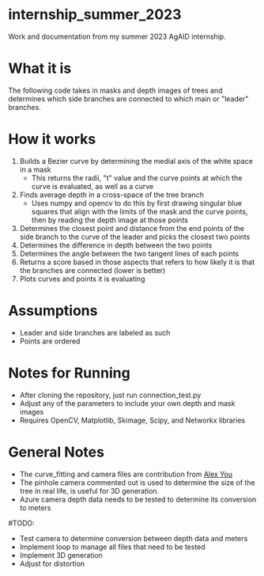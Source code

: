 # internship_summer_2023
Work and documentation from my summer 2023 AgAID internship.

# What it is
The following code takes in masks and depth images of trees and determines which side branches are connected to which main or "leader" branches.

# How it works
1. Builds a Bezier curve by determining the medial axis of the white space in a mask
   - This returns the radii, "t" value and the curve points at which the curve is evaluated, as well as a curve
2. Finds average depth in a cross-space of the tree branch
   - Uses numpy and opencv to do this by first drawing singular blue squares that align with the limits of the mask and the curve points, then by reading the depth image at those points
3. Determines the closest point and distance from the end points of the side branch to the curve of the leader and picks the closest two points
4. Determines the difference in depth between the two points
5. Determines the angle between the two tangent lines of each points
6. Returns a score based in those aspects that refers to how likely it is that the branches are connected (lower is better)
7. Plots curves and points it is evaluating
    
# Assumptions
- Leader and side branches are labeled as such
- Points are ordered
  
# Notes for Running
- After cloning the repository, just run connection_test.py
- Adjust any of the parameters to include your own depth and mask images
- Requires OpenCV, Matplotlib, Skimage, Scipy, and Networkx libraries

# General Notes
- The curve_fitting and camera files are contribution from [Alex You](https://github.com/osu-youa)
- The pinhole camera commented out is used to determine the size of the tree in real life, is useful for 3D generation.
- Azure camera depth data needs to be tested to determine its conversion to meters

#TODO:
- Test camera to determine conversion between depth data and meters
- Implement loop to manage all files that need to be tested
- Implement 3D generation
- Adjust for distortion
